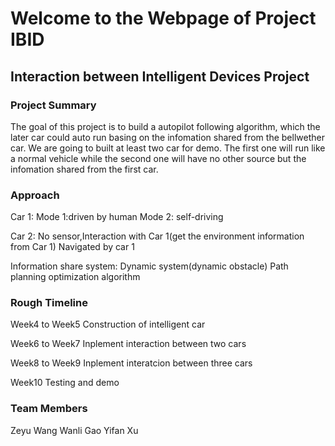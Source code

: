 # Welcome to the Webpage of Project IBID
## Interaction between Intelligent Devices Project

### Project Summary 
The goal of this project is to build a autopilot following algorithm, which the later car could auto run basing on the infomation shared from the bellwether car. We are going to built at least two car for demo. The first one will run like a normal vehicle while the second one will have no other source but the infomation shared from the first car.

### Approach
Car 1: 
Mode 1:driven by human 
Mode 2: self-driving

Car 2:
No sensor,Interaction with Car 1(get the environment information from Car 1)
Navigated by car 1

Information share system:
Dynamic system(dynamic obstacle)
Path planning optimization algorithm

### Rough Timeline
Week4 to Week5     Construction of intelligent car

Week6 to Week7     Inplement interaction between two cars 

Week8 to Week9     Inplement interatcion between three cars 

Week10             Testing and demo



### Team Members
Zeyu Wang
Wanli Gao
Yifan Xu
